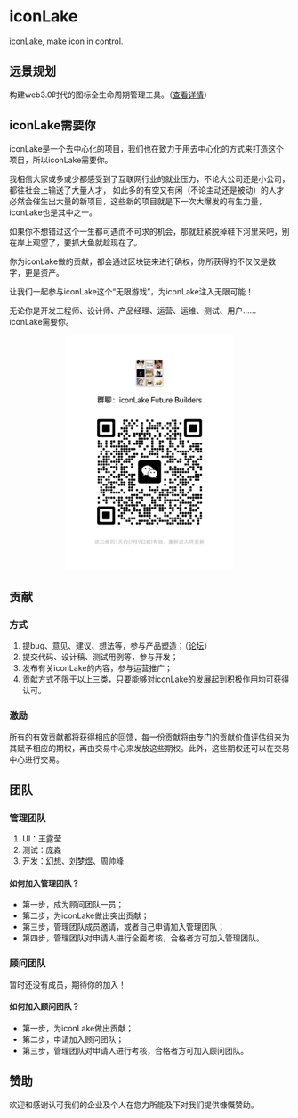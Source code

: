 # iconLake

iconLake, make icon in control.

## 远景规划

构建web3.0时代的图标全生命周期管理工具。（[查看详情](https://support.qq.com/products/370032/post/168839837740865148/)）

## iconLake需要你

iconLake是一个去中心化的项目，我们也在致力于用去中心化的方式来打造这个项目，所以iconLake需要你。

我相信大家或多或少都感受到了互联网行业的就业压力，不论大公司还是小公司，都往社会上输送了大量人才，
如此多的有空又有闲（不论主动还是被动）的人才必然会催生出大量的新项目，这些新的项目就是下一次大爆发的有生力量，iconLake也是其中之一。

如果你不想错过这个一生都可遇而不可求的机会，那就赶紧脱掉鞋下河里来吧，别在岸上观望了，要抓大鱼就趁现在了。

你为iconLake做的贡献，都会通过区块链来进行确权，你所获得的不仅仅是数字，更是资产。

让我们一起参与iconLake这个“无限游戏”，为iconLake注入无限可能！

无论你是开发工程师、设计师、产品经理、运营、运维、测试、用户…… iconLake需要你。

<p align="center">
  <img src="./manage/resources/wxgroup.jpeg" alt="加入我们" width="300" />
</p>

## 贡献

### 方式

1. 提bug、意见、建议、想法等，参与产品塑造；（[论坛](https://support.qq.com/products/370032/)）
2. 提交代码、设计稿、测试用例等，参与开发；
3. 发布有关iconLake的内容，参与运营推广；
4. 贡献方式不限于以上三类，只要能够对iconLake的发展起到积极作用均可获得认可。

### 激励

所有的有效贡献都将获得相应的回馈，每一份贡献将由专门的贡献价值评估组来为其赋予相应的期权，再由交易中心来发放这些期权。此外，这些期权还可以在交易中心进行交易。

## 团队

### 管理团队

1. UI：王露莹
2. 测试：庞淼
3. 开发：[幻想](https://gitee.com/huanxiang)、[刘梦煜](https://gitee.com/CoderAngel_lmy)、周帅峰

#### 如何加入管理团队？

- 第一步，成为顾问团队一员；
- 第二步，为iconLake做出突出贡献；
- 第三步，管理团队成员邀请，或者自己申请加入管理团队；
- 第四步，管理团队对申请人进行全面考核，合格者方可加入管理团队。

### 顾问团队

暂时还没有成员，期待你的加入！

#### 如何加入顾问团队？

- 第一步，为iconLake做出贡献；
- 第二步，申请加入顾问团队；
- 第三步，管理团队对申请人进行考核，合格者方可加入顾问团队。

## 赞助

欢迎和感谢认可我们的企业及个人在您力所能及下对我们提供慷慨赞助。
